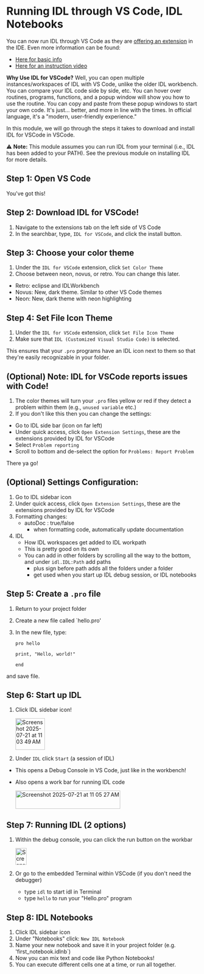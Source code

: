 # Running IDL through VS Code, IDL Notebooks

You can now run IDL through VS Code as they are [offering an extension](https://www.nv5geospatialsoftware.com/Support/Maintenance-Detail/back-to-the-future-idl174-for-visual-studio-code) in the IDE. Even more information can be found:
- [Here for basic info](https://marketplace.visualstudio.com/items?itemName=IDL.idl-for-vscode) 
- [Here for an instruction video](https://www.nv5geospatialsoftware.com/company/events/events-detail/reimagine-the-way-you-program-with-idl-for-vscode)

**Why Use IDL for VSCode?** Well, you can open multiple instances/workspaces of IDL with VS Code, unlike the older IDL workbench. You can compare your IDL code side by side, etc. You can hover over routines, programs, functions, and a popup window will show you how to use the routine. You can copy and paste from these popup windows to start your own code. It's just... better, and more in line with the times. In official language, it's a "modern, user-friendly experience."

In this module, we will go through the steps it takes to download and install IDL for VSCode in VSCode.

⚠️ **Note:** This module assumes you can run IDL from your terminal (i.e., IDL has been added to your PATH). See the previous module on installing IDL for more details.

## Step 1: Open VS Code
You've got this!

## Step 2: Download IDL for VSCode!
1. Navigate to the extensions tab on the left side of VS Code
2. In the searchbar, type, `IDL for VSCode`, and click the install button.

## Step 3: Choose your color theme
1. Under the `IDL for VSCode` extension, click `Set Color Theme`
2. Choose between neon, novus, or retro. You can change this later.
- Retro: eclipse and IDLWorkbench
- Novus: New, dark theme. Similar to other VS Code themes
- Neon: New, dark theme with neon highlighting

## Step 4: Set File Icon Theme
1.  Under the `IDL for VSCode` extension, click `Set File Icon Theme`
2.  Make sure that `IDL (Customized Visual Studio Code)` is selected.

This ensures that your `.pro` programs have an IDL icon next to them so that they're easily recognizable in your folder.

## (Optional) Note: IDL for VSCode reports issues with Code!
1. The color themes will turn your `.pro` files yellow or red if they detect a problem within them (e.g., `unused variable` etc.)
2. If you don't like this then you can change the settings:
- Go to IDL side bar (icon on far left)
- Under quick access, click `Open Extension Settings`, these are the extensions provided by IDL for VSCode
- Select `Problem reporting`
- Scroll to bottom and de-select the option for `Problems: Report Problem`

There ya go!

## (Optional) Settings Configuration:
1. Go to IDL sidebar icon
2. Under quick access, click `Open Extension Settings`, these are the extensions provided by IDL for VSCode
3. Formatting changes:
   - autoDoc : true/false
        - when formatting code, automatically update documentation
4. IDL
   - How IDL workspaces get added to IDL workpath
   - This is pretty good on its own
   - You can add in other folders by scrolling all the way to the bottom, and under `idl.IDL:Path` add paths
        - plus sign before path adds all the folders under a folder
        - get used when you start up IDL debug session, or IDL notebooks

## Step 5: Create a `.pro` file
1. Return to your project folder
2. Create a new file called `hello.pro'
3. In the new file, type:

   ```
   pro hello
   
   print, "Hello, world!"

   end
   ```
  and save file. 

## Step 6: Start up IDL
1. Click IDL sidebar icon!

      <img width="77" height="83" alt="Screenshot 2025-07-21 at 11 03 49 AM" src="https://github.com/user-attachments/assets/42ff56c9-2f46-420e-b4ce-549eadb89652" /> 

3. Under `IDL` click `Start` (a session of IDL)
  - This opens a Debug Console in VS Code, just like in the workbench!
  - Also opens a work bar for running IDL code

      <img width="275" height="48" alt="Screenshot 2025-07-21 at 11 05 27 AM" src="https://github.com/user-attachments/assets/0e495f38-507a-48cc-a35c-0e9266228915" />

## Step 7: Running IDL (2 options)
1. Within the debug console, you can click the run button on the workbar

      <img width="29" height="44" alt="Screenshot 2025-07-21 at 11 07 55 AM" src="https://github.com/user-attachments/assets/8609bd5e-1f59-4741-9e9b-fdc14abdc1f1" />

2. Or go to the embedded Terminal within VSCode (if you don't need the debugger)
   - type `idl` to start idl in Terminal
   - type `hello` to run your "Hello.pro" program


## Step 8: IDL Notebooks
1. Click IDL sidebar icon
2. Under "Notebooks" click: `New IDL Notebook`
3. Name your new notebook and save it in your project folder (e.g. 'first_notebook.idlnb`)
4. Now you can mix text and code like Python Notebooks!
5. You can execute different cells one at a time, or run all together.




    

